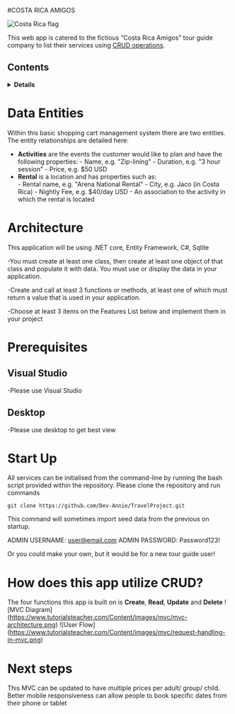 #COSTA RICA AMIGOS

![Costa Rica flag]( https://www.crwflags.com/fotw/images/c/cr.gif)


This web app is catered to the fictious “Costa Rica Amigos” tour guide company to list their services using [CRUD operations](https://en.wikipedia.org/wiki/Create,_read,_update_and_delete).


## Contents

<details>
<summary><strong>Details</strong></summary>

-   [Data Entities](#data-entities)

-   [Architecture](#architecture)
-   [Prerequisites](#prerequisites)
-   [Start Up](#start-up)
-   [What does this CRUD app do?](#How-does-this-app-utilize-CRUD?) 
    -   [Create Operations](#create-operations)
    -   [Read Operations](#read-operations)
    -   [Update Operations](#update-operations)
    -   [Delete Operations](#delete-operations)
-   [Next Steps](#next-steps)

</details>

# Data Entities


Within this basic shopping cart management system there are two entities.   The entity relationships are detailed here: 


-    **Activities** are the events the customer would like to plan and have the following properties: 
    -   Name, e.g. "Zip-lining"
    -   Duration, e.g. "3 hour session"
    -   Price, e.g. $50 USD
-    **Rental** is a location and has properties such as:  
    -   Rental name, e.g. "Arena National Rental"
    -   City, e.g. Jaco (in Costa Rica)
    -   Nightly Fee, e.g. $40/day USD
    -   An association to the activity in which the rental is located

# Architecture

This application will be using .NET core, Entity Framework, C#, Sqlite 

-You must create at least one class, then create at least one object of that class and populate it with data. You must use or display the data in your application.

-Create and call at least 3 functions or methods, at least one of which must return a value that is used in your application.

-Choose at least 3 items on the Features List below and implement them in your project




# Prerequisites

## Visual Studio

-Please use Visual Studio

## Desktop

-Please use desktop to get best view

# Start Up

All services can be initialised from the command-line by running the bash script provided within the repository. Please
clone the repository and run commands

```console
git clone https://github.com/Dev-Annie/TravelProject.git

```

This command will sometimes import seed data from the previous on startup.

ADMIN USERNAME: user@email.com
ADMIN PASSWORD: Password123!

Or you could make your own, but it would be for a new tour guide user!


# How does this app utilize CRUD?

The four functions this app is built on is **Create**, **Read**, **Update** and **Delete** 
![MVC Diagram] (https://www.tutorialsteacher.com/Content/images/mvc/mvc-architecture.png)
![User Flow] (https://www.tutorialsteacher.com/Content/images/mvc/request-handling-in-mvc.png)

# Next steps

This MVC can be updated to have multiple prices per adult/ group/ child.  
Better mobile responsiveness can allow people to book specific dates from their phone or tablet
